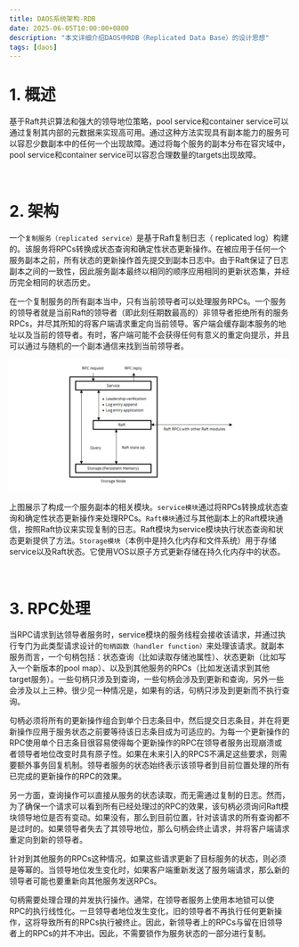 ```yaml
---
title: DAOS系统架构-RDB
date: 2025-06-05T10:00:00+0800
description: "本文详细介绍DAOS中RDB（Replicated Data Base）的设计思想"
tags: [daos]
---
```


# 1. 概述
基于Raft共识算法和强大的领导地位策略，pool service和container service可以通过复制其内部的元数据来实现高可用。通过这种方法实现具有副本能力的服务可以容忍少数副本中的任何一个出现故障。通过将每个服务的副本分布在容灾域中，pool service和container service可以容忍合理数量的targets出现故障。

&nbsp;
&nbsp;
# 2. 架构
一个`复制服务（replicated service）`是基于Raft复制日志（ replicated log）构建的。该服务将RPCs转换成状态查询和确定性状态更新操作。在被应用于任何一个服务副本之前，所有状态的更新操作首先提交到副本日志中。由于Raft保证了日志副本之间的一致性，因此服务副本最终以相同的顺序应用相同的更新状态集，并经历完全相同的状态历史。

在一个复制服务的所有副本当中，只有当前领导者可以处理服务RPCs。一个服务的领导者就是当前Raft的领导者（即此刻任期数最高的）非领导者拒绝所有的服务RPCs，并尽其所知的将客户端请求重定向当前领导。客户端会缓存副本服务的地址以及当前的领导者。有时，客户端可能不会获得任何有意义的重定向提示，并且可以通过与随机的一个副本通信来找到当前领导者。

![service_replication_modules](https://raw.githubusercontent.com/henglgh/articles/main/static/images/service_replication_modules.png)

上图展示了构成一个服务副本的相关模块。`service模块`通过将RPCs转换成状态查询和确定性状态更新操作来处理RPCs。`Raft模块`通过与其他副本上的Raft模块通信，按照Raft协议来实现复制的日志。Raft模块为service模块执行状态查询和状态更新提供了方法。`Storage模块`（本例中是持久化内存和文件系统）用于存储service以及Raft状态。它使用VOS以原子方式更新存储在持久化内存中的状态。

&nbsp;
&nbsp;
# 3. RPC处理
当RPC请求到达领导者服务时，service模块的服务线程会接收该请求，并通过执行专门为此类型请求设计的`句柄函数（handler function）`来处理该请求。就副本服务而言，一个句柄包括：状态查询（比如读取存储池属性）、状态更新（比如写入一个新版本的pool map）、以及到其他服务的RPCs（比如发送请求到其他target服务）。一些句柄只涉及到查询，一些句柄会涉及到更新和查询，另外一些会涉及以上三种。很少见一种情况是，如果有的话，句柄只涉及到更新而不执行查询。

句柄必须将所有的更新操作组合到单个日志条目中，然后提交日志条目，并在将更新操作应用于服务状态之前要等待该日志条目成为可适应的。为每一个更新操作的RPC使用单个日志条目很容易使得每个更新操作的RPC在领导者服务出现崩溃或者领导者地位改变时具有原子性。如果在未来引入的RPCS不满足这些要求，则需要额外事务回复机制。领导者服务的状态始终表示该领导者到目前位置处理的所有已完成的更新操作的RPC的效果。

另一方面，查询操作可以直接从服务的状态读取，而无需通过复制的日志。然而，为了确保一个请求可以看到所有已经处理过的RPC的效果，该句柄必须询问Raft模块领导地位是否有变动。如果没有，那么到目前位置，针对该请求的所有查询都不是过时的。如果领导者失去了其领导地位，那么句柄会终止请求，并将客户端请求重定向到新的领导者。

针对到其他服务的RPCs这种情况，如果这些请求更新了目标服务的状态，则必须是等幂的。当领导地位发生变化时，如果客户端重新发送了服务端请求，那么新的领导者可能也要重新向其他服务发送RPCs。

句柄需要处理合理的并发执行操作。通常，在领导者服务上使用本地锁可以使RPC的执行线性化。一旦领导者地位发生变化，旧的领导者不再执行任何更新操作，这将导致所有的RPCs执行被终止。因此，新领导者上的RPCs与留在旧领导者上的RPCs的并不冲出。因此，不需要锁作为服务状态的一部分进行复制。